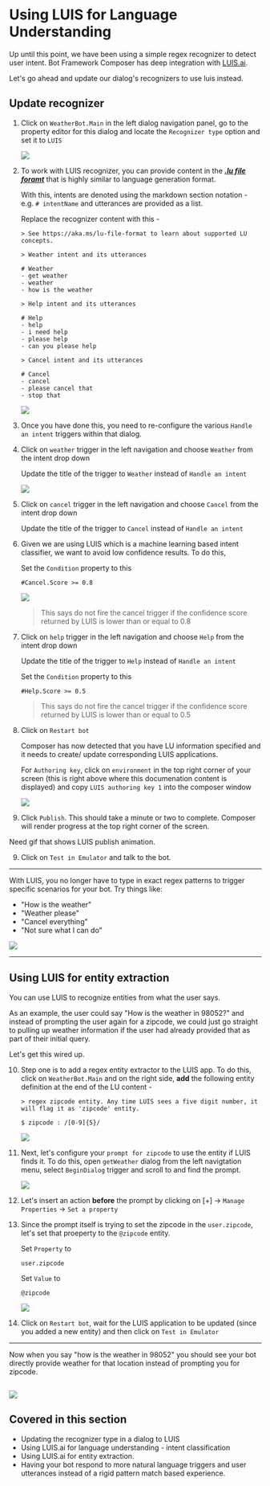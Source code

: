 # Using LUIS for Language Understanding

Up until this point, we have been using a simple regex recognizer to detect user intent. Bot Framework Composer has deep integration with [LUIS.ai][1]. 

Let's go ahead and update our dialog's recognizers to use luis instead. 

## Update recognizer

1. Click on `WeatherBot.Main` in the left dialog navigation panel, go to the property editor for this dialog and locate the `Recognizer type` option and set it to `LUIS`

   ![](./assets/07/luis-recognizer.png)

2. To work with LUIS recognizer, you can provide content in the [***.lu file foramt***][2] that is highly similar to language generation format. 

   With this, intents are denoted using the markdown section notation - e.g. `# intentName` and utterances are provided as a list. 

   Replace the recognizer content with this - 
   ```
   > See https://aka.ms/lu-file-format to learn about supported LU concepts.

   > Weather intent and its utterances

   # Weather
   - get weather
   - weather
   - how is the weather

   > Help intent and its utterances

   # Help
   - help
   - i need help
   - please help
   - can you please help

   > Cancel intent and its utterances

   # Cancel
   - cancel
   - please cancel that
   - stop that
   ```

   ![](./assets/07/luis-with-lu-content.png)

3. Once you have done this, you need to re-configure the various `Handle an intent` triggers within that dialog. 
4. Click on `weather` trigger in the left navigation and choose `Weather` from the intent drop down

   Update the title of the trigger to `Weather` instead of `Handle an intent`

   ![](./assets/07/weather-intent-selection.png)

5. Click on `cancel` trigger in the left navigation and choose `Cancel` from the intent drop down

   Update the title of the trigger to `Cancel` instead of `Handle an intent`

6. Given we are using LUIS which is a machine learning based intent classifier, we want to avoid low confidence results. To do this, 

   Set the `Condition` property to this 

      `#Cancel.Score >= 0.8`

   ![](./assets/07/luis-score.png)

   > This says do not fire the cancel trigger if the confidence score returned by LUIS is lower than or equal to 0.8

7. Click on `help` trigger in the left navigation and choose `Help` from the intent drop down

   Update the title of the trigger to `Help` instead of `Handle an intent`

   Set the `Condition` property to this 

      `#Help.Score >= 0.5`

   > This says do not fire the cancel trigger if the confidence score returned by LUIS is lower than or equal to 0.5

7. Click on `Restart bot`

   Composer has now detected that you have LU information specified and it needs to create/ update corresponding LUIS applications. 

   For `Authoring key`, click on `environment` in the top right corner of your screen (this is right above where this documenation content is displayed) and copy `LUIS authoring key 1` into the composer window

   ![](./assets/07/luis-key.png)

8. Click `Publish`. This should take a minute or two to complete. Composer will render progress at the top right corner of the screen.

<TBD> Need gif that shows LUIS publish animation.

9. Click on `Test in Emulator` and talk to the bot. 

---

With LUIS, you no longer have to type in exact regex patterns to trigger specific scenarios for your bot. Try things like:

* "How is the weather"
* "Weather please"
* "Cancel everything"
* "Not sure what I can do" 

![](./assets/07/luis-wired-up.png)

---

## Using LUIS for entity extraction

You can use LUIS to recognize entities from what the user says. 

As an example, the user could say "How is the weather in 98052?" and instead of prompting the user again for a zipcode, we could just go straight to pulling up weather information if the user had already provided that as part of their initial query. 

Let's get this wired up. 

10. Step one is to add a regex entity extractor to the LUIS app. To do this, click on `WeatherBot.Main` and on the right side, **add** the following entity definition at the end of the LU content - 

    ```
    > regex zipcode entity. Any time LUIS sees a five digit number, it will flag it as 'zipcode' entity. 

    $ zipcode : /[0-9]{5}/
    ```

    ![](./assets/07/zipcode-regex-entity.png)

11. Next, let's configure your `prompt for zipcode` to use the entity if LUIS finds it. To do this, open `getWeather` dialog from the left navigtation menu, select `BeginDialog` trigger and scroll to and find the prompt.

     ![](./assets/07/back-at-zipcode-prompt.png)

12. Let's insert an action **before** the prompt by clicking on [+] -> `Manage Properties` -> `Set a property`
13. Since the prompt itself is trying to set the zipcode in the `user.zipcode`, let's set that proeperty to the `@zipcode` entity. 

      Set `Property` to 

      `user.zipcode`

      Set `Value` to

      `@zipcode`

      ![](./assets/07/set-property-zipcode.png)

14. Click on `Restart bot`, wait for the LUIS application to be updated (since you added a new entity) and then click on `Test in Emulator`

---

Now when you say "how is the weather in 98052" you should see your bot directly provide weather for that location instead of prompting you for zipcode.

![](/assets/07/with-entity-lookup.png)
---

## Covered in this section
- Updating the recognizer type in a dialog to LUIS
- Using LUIS.ai for language understanding - intent classification
- Using LUIS.ai for entity extraction.
- Having your bot respond to more natural language triggers and user utterances instead of a rigid pattern match based experience.

[1]:https://www.luis.ai
[2]:https://aka.ms/lu-file-format